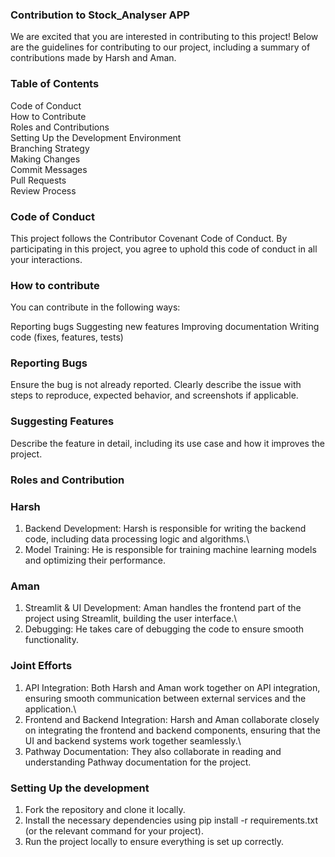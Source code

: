 ### Contribution to Stock_Analyser APP
We are excited that you are interested in contributing to this project! Below are the guidelines for contributing to our project, including a summary of contributions made by Harsh and Aman.

### Table of Contents
Code of Conduct\
How to Contribute\
Roles and Contributions\
Setting Up the Development Environment\
Branching Strategy\
Making Changes\
Commit Messages\
Pull Requests\
Review Process

### Code of Conduct
This project follows the Contributor Covenant Code of Conduct. By participating in this project, you agree to uphold this code of conduct in all your interactions.

### How to contribute
You can contribute in the following ways:

Reporting bugs
Suggesting new features
Improving documentation
Writing code (fixes, features, tests)
### Reporting Bugs
Ensure the bug is not already reported.
Clearly describe the issue with steps to reproduce, expected behavior, and screenshots if applicable.
### Suggesting Features

Describe the feature in detail, including its use case and how it improves the project.
### Roles and Contribution

### Harsh
1) Backend Development: Harsh is responsible for writing the backend code, including data processing logic and algorithms.\
2) Model Training: He is responsible for training machine learning models and optimizing their performance.

### Aman
1) Streamlit & UI Development: Aman handles the frontend part of the project using Streamlit, building the user interface.\
2) Debugging: He takes care of debugging the code to ensure smooth functionality.

### Joint Efforts
1) API Integration: Both Harsh and Aman work together on API integration, ensuring smooth communication between external services and the application.\
2) Frontend and Backend Integration: Harsh and Aman collaborate closely on integrating the frontend and backend components, ensuring that the UI and backend systems work together seamlessly.\
3) Pathway Documentation: They also collaborate in reading and understanding Pathway documentation for the project.
 ### Setting Up the development
1) Fork the repository and clone it locally.
2) Install the necessary dependencies using pip install -r requirements.txt (or the relevant command for your project).
3) Run the project locally to ensure everything is set up correctly.